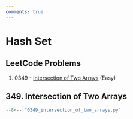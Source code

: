 ```yaml
---
comments: true
---
```


# Hash Set

## LeetCode Problems

1. 0349 - [Intersection of Two Arrays](https://leetcode.com/problems/intersection-of-two-arrays/) (Easy)

## 349. Intersection of Two Arrays

```python
--8<-- "0349_intersection_of_two_arrays.py"
```
